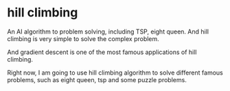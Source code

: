 # hill climbing

An AI algorithm to problem solving, including TSP, eight queen. And hill climbing is very simple to solve the complex problem.

And gradient descent is one of the most famous applications of hill climbing.

Right now, I am going to use hill climbing algorithm to solve different famous problems, such as 
eight queen, tsp and some puzzle problems. 



